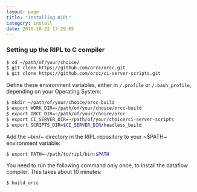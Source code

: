 ```yaml
---
layout: page
title: "Installing RIPL"
category: install
date: 2016-10-22 17:29:05
---
```


### Setting up the RIPL to C compiler

```bash
$ cd ~/path/of/your/choice/
$ git clone https://github.com/orcc/orcc.git
$ git clone https://github.com/orcc/ci-server-scripts.git
```

Define these environment variables, either in `/.profile` or
`/.bash_profile`, depending on your Operating System:

```bash
$ mkdir ~/path/of/your/choice/orcc-build
$ export WORK_DIR=~/path/of/your/choice/orcc-build
$ export ORCC_DIR=~/path/of/your/choice/orcc
$ export CI_SERVER_DIR=~/path/of/your/choice/ci-server-scripts
$ export SCRIPTS_DIR=$CI_SERVER_DIR/headless_build
```

Add the ~bin/~ directory in the RIPL repository to your ~$PATH~
environment variable:

```bash
$ export PATH=~/path/to/ripl/bin:$PATH
```

You need to run the following command only once, to install the
dataflow compiler. This takes about 10 minutes:

```bash
$ build_orcc
```
